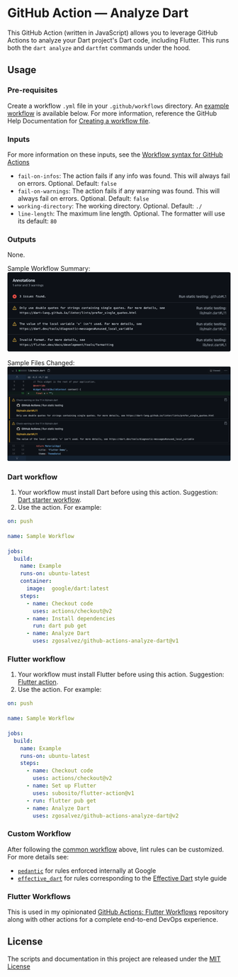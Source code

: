 # GitHub Action — Analyze Dart

This GitHub Action (written in JavaScript) allows you to leverage GitHub Actions to analyze your Dart project's Dart code, including Flutter. This runs both the `dart analyze` and `dartfmt` commands under the hood.

## Usage
### Pre-requisites
Create a workflow `.yml` file in your `.github/workflows` directory. An [example workflow](#common-workflow) is available below. For more information, reference the GitHub Help Documentation for [Creating a workflow file](https://help.github.com/en/articles/configuring-a-workflow#creating-a-workflow-file).

### Inputs
For more information on these inputs, see the [Workflow syntax for GitHub Actions](https://docs.github.com/actions/reference/workflow-syntax-for-github-actions#jobsjob_idstepswith)

- `fail-on-infos`: The action fails if any info was found. This will always fail on errors. Optional. Default: `false`
- `fail-on-warnings`: The action fails if any warning was found. This will always fail on errors. Optional. Default: `false`
- `working-directory`: The working directory. Optional. Default: `./`
- `line-length`: The maximum line length. Optional. The formatter will use its default: `80`

### Outputs
None.

Sample Workflow Summary:
![Screenshot](assets/annotations.png)

Sample Files Changed:
![Screenshot](assets/files_changed.png)

### Dart workflow

1. Your workflow must install Dart before using this action. Suggestion: [Dart starter workflow](https://github.com/actions/starter-workflows/blob/main/ci/dart.yml).
2. Use the action. For example:
```yaml
on: push

name: Sample Workflow

jobs:
  build:
    name: Example
    runs-on: ubuntu-latest
    container:
      image:  google/dart:latest
    steps:
      - name: Checkout code
        uses: actions/checkout@v2
      - name: Install dependencies
        run: dart pub get
      - name: Analyze Dart
        uses: zgosalvez/github-actions-analyze-dart@v1
```

### Flutter workflow

1. Your workflow must install Flutter before using this action. Suggestion: [Flutter action](https://github.com/marketplace/actions/flutter-action).
2. Use the action. For example:
```yaml
on: push

name: Sample Workflow

jobs:
  build:
    name: Example
    runs-on: ubuntu-latest
    steps:
      - name: Checkout code
        uses: actions/checkout@v2
      - name: Set up Flutter
        uses: subosito/flutter-action@v1
      - run: flutter pub get
      - name: Analyze Dart
        uses: zgosalvez/github-actions-analyze-dart@v2
```

### Custom Workflow

After following the [common workflow](#common-workflow) above, lint rules can be customized. For more details see:
- [`pedantic`](https://github.com/dart-lang/pedantic) for rules enforced internally at Google
- [`effective_dart`](https://github.com/tenhobi/effective_dart) for rules corresponding to the [Effective Dart](https://dart.dev/guides/language/effective-dart) style guide

### Flutter Workflows

This is used in my opinionated [GitHub Actions: Flutter Workflows](https://github.com/zgosalvez/github-actions-flutter-workflows) repository along with other actions for a complete end-to-end DevOps experience.

## License
The scripts and documentation in this project are released under the [MIT License](LICENSE.md)
